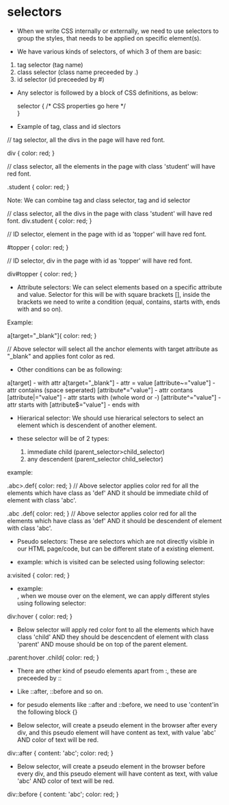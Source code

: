 # selectors

* When we write CSS internally or externally, we need to use selectors to group the styles, that needs to be applied on specific element(s).

* We have various kinds of selectors, of which 3 of them are basic:

 1. tag selector (tag name)
 2. class selector (class name preceeded by .)
 3. id selector  (id preceeded by #)

 * Any selector is followed by a block of CSS definitions, as below:

    selector {
        /* CSS properties go here */   
    }

* Example of tag, class and id slectors

// tag selector, all the divs in the page will have red font.

div {
    color: red;
}

// class selector, all the elements in the page with class 'student' will have red font.

.student {
    color: red;
}

Note: We can combine tag and class selector, tag and id selector

// class selector, all the divs in the page with class 'student' will have red font.
div.student {
    color: red;
}

// ID selector, element in the page with id as 'topper' will have red font.

#topper {
    color: red;
}

// ID selector, div in the page with id as 'topper' will have red font.

div#topper {
    color: red;
}

* Attribute selectors: We can select elements based on a specific attribute and value. Selector for this will be with square brackets [], inside the brackets we need to write a condition (equal, contains, starts with, ends with and so on).

Example: 

a[target="_blank"]{
    color: red;
}

// Above selector will select all the anchor elements with target attribute as "_blank" and applies font color as red.

* Other conditions can be as following:

a[target] - with attr
a[target="_blank"] - attr = value
[attribute~="value"] - attr contains (space seperated)
[attribute*="value"] - attr contans
[attribute|="value"] - attr starts with (whole word or -)
[attribute^="value"] - attr starts with
[attribute$="value"] - ends with

* Hierarical selector: We should use hierarical selectors to select an element which is descendent of another element.

* these selector will be of 2 types:

    1. immediate child (parent_selector>child_selector)
    2. any descendent (parent_selector child_selector)

example:

.abc>.def{
    color: red;
}
// Above selector applies color red for all the elements which have class as 'def' AND it should be immediate child of element with class 'abc'.

.abc .def{
    color: red;
}
// Above selector applies color red for all the elements which have class as 'def' AND it should be descendent of element with class 'abc'. 

* Pseudo selectors: These are selectors which are not directly visible in our HTML page/code, but can be different state of a existing element.

* example: <a> which is visited can be selected using following selector:

a:visited {
    color: red;
}

* example: <div>, when we mouse over on the element, we can apply different styles using following selector:

div:hover {
    color: red;
}

* Below selector will apply red color font to all the elements which have class 'child'
AND they should be descencdent of element with class 'parent' AND mouse should be on top of the parent element.

.parent:hover .child{
    color: red;
}

* There are other kind of pseudo elements apart from :, these are preceeded by ::

* Like ::after, ::before and so on.

* for pesudo elements like ::after and ::before, we need to use 'content'in the following block {}

* Below selector, will create a pseudo element in the browser after every div, and this pseudo element will have content as text, with value 'abc' AND color of text will be red.

div::after {
    content: 'abc';
    color: red;
}

* Below selector, will create a pseudo element in the browser before every div, and this pseudo element will have content as text, with value 'abc' AND color of text will be red.

div::before {
    content: 'abc';
    color: red;
}